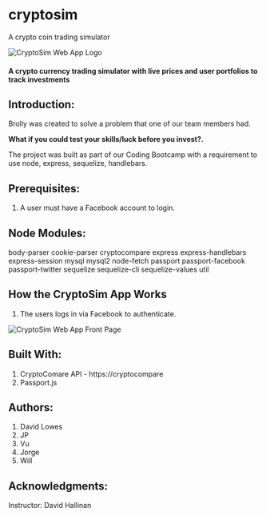# cryptosim
A crypto coin trading simulator

![CryptoSim Web App Logo](https://thewillwill.github.io/cryptosim/logo.gif "CryptoSim Logo")

#### A crypto currency trading simulator with live prices and user portfolios to track investments

## Introduction:
Brolly was created to solve a problem that one of our team members had. 

**What if you could test your skills/luck before you invest?.**

The project was built as part of our Coding Bootcamp with a requirement to use node, express, sequelize, handlebars. 

## Prerequisites:
1. A user must have a Facebook account to login.

## Node Modules:
body-parser
cookie-parser
cryptocompare
express
express-handlebars
express-session
mysql
mysql2
node-fetch
passport
passport-facebook
passport-twitter
sequelize
sequelize-cli
sequelize-values
util

## How the CryptoSim App Works
1. The users logs in via Facebook to authenticate.


![CryptoSim Web App Front Page](https://thewillwill.github.io/cryptosim/walkthrough.gif "CryptoSim Front Page")


## Built With:
1. CryptoComare API - https://cryptocompare
2. Passport.js


## Authors:
1. David Lowes
2. JP
2. Vu
3. Jorge
4. Will

## Acknowledgments:
Instructor: David Hallinan

